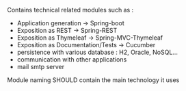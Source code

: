 Contains technical related modules such as :
* Application generation -> Spring-boot
* Exposition as REST -> Spring-REST
* Exposition as Thymeleaf -> Spring-MVC-Thymeleaf
* Exposition as Documentation/Tests -> Cucumber
* persistence with various database : H2, Oracle, NoSQL...
* communication with other applications
* mail smtp server

Module naming SHOULD contain the main technology it uses